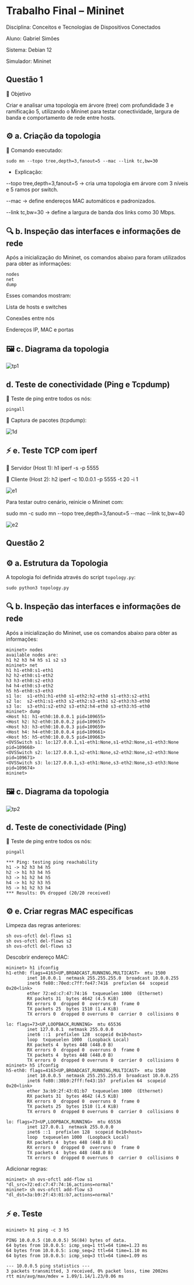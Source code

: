 #  Trabalho Final – Mininet

Disciplina: Conceitos e Tecnologias de Dispositivos Conectados

Aluno: Gabriel Simões

Sistema: Debian 12

Simulador: Mininet

## Questão 1

🧠 Objetivo

Criar e analisar uma topologia em árvore (tree) com profundidade 3 e ramificação 5, utilizando o Mininet para testar conectividade, largura de banda e comportamento de rede entre hosts.

 ## ⚙️ a. Criação da topologia
🧾 Comando executado:
```
sudo mn --topo tree,depth=3,fanout=5 --mac --link tc,bw=30
```
- Explicação:

--topo tree,depth=3,fanout=5 → cria uma topologia em árvore com 3 níveis e 5 ramos por switch.

--mac → define endereços MAC automáticos e padronizados.

--link tc,bw=30 → define a largura de banda dos links como 30 Mbps.


## 🔍 b. Inspeção das interfaces e informações de rede

Após a inicialização do Mininet, os comandos abaixo para foram utilizados para obter as informações:
```
nodes
net
dump
```

Esses comandos mostram:

Lista de hosts e switches

Conexões entre nós

Endereços IP, MAC e portas


## 🖼️ c. Diagrama da topologia

![tp1](Questão_1/topology_1.png)


## d. Teste de conectividade (Ping e Tcpdump)
🔹 Teste de ping entre todos os nós:
```
pingall
```

🔹 Captura de pacotes (tcpdump):

![1d](Questão_1/1d.png)



## ⚡ e. Teste TCP com iperf
🔸 Servidor (Host 1):
h1 iperf -s -p 5555

🔸 Cliente (Host 2):
h2 iperf -c 10.0.0.1 -p 5555 -t 20 -i 1

![e1](Questão_1/e1.png)


Para testar outro cenário, reinicie o Mininet com:

sudo mn -c
sudo mn --topo tree,depth=3,fanout=5 --mac --link tc,bw=40

![e2](Questão_1/e2.png)


## Questão 2 

## ⚙️ a. Estrutura da Topologia

A topologia foi definida através do script `topology.py`:
```
sudo python3 topology.py
```
## 🔍 b. Inspeção das interfaces e informações de rede

Após a inicialização do Mininet, use os comandos abaixo para obter as informações:
```
mininet> nodes
available nodes are: 
h1 h2 h3 h4 h5 s1 s2 s3
mininet> net
h1 h1-eth0:s1-eth1
h2 h2-eth0:s1-eth2
h3 h3-eth0:s2-eth3
h4 h4-eth0:s3-eth2
h5 h5-eth0:s3-eth3
s1 lo:  s1-eth1:h1-eth0 s1-eth2:h2-eth0 s1-eth3:s2-eth1
s2 lo:  s2-eth1:s1-eth3 s2-eth2:s3-eth1 s2-eth3:h3-eth0
s3 lo:  s3-eth1:s2-eth2 s3-eth2:h4-eth0 s3-eth3:h5-eth0
mininet> dump
<Host h1: h1-eth0:10.0.0.1 pid=109655> 
<Host h2: h2-eth0:10.0.0.2 pid=109657> 
<Host h3: h3-eth0:10.0.0.3 pid=109659> 
<Host h4: h4-eth0:10.0.0.4 pid=109661> 
<Host h5: h5-eth0:10.0.0.5 pid=109663> 
<OVSSwitch s1: lo:127.0.0.1,s1-eth1:None,s1-eth2:None,s1-eth3:None pid=109668> 
<OVSSwitch s2: lo:127.0.0.1,s2-eth1:None,s2-eth2:None,s2-eth3:None pid=109671> 
<OVSSwitch s3: lo:127.0.0.1,s3-eth1:None,s3-eth2:None,s3-eth3:None pid=109674> 
mininet> 
```

## 🖼️ c. Diagrama da topologia

![tp2](Questão_2/topology_2.png)


## d. Teste de conectividade (Ping)
🔹 Teste de ping entre todos os nós:
```
pingall
```
```
*** Ping: testing ping reachability
h1 -> h2 h3 h4 h5
h2 -> h1 h3 h4 h5
h3 -> h1 h2 h4 h5
h4 -> h1 h2 h3 h5
h5 -> h1 h2 h3 h4
*** Results: 0% dropped (20/20 received)
```
## ⚙️ e. Criar regras MAC específicas

Limpeza das regras anteriores: 
```
sh ovs-ofctl del-flows s1
sh ovs-ofctl del-flows s2
sh ovs-ofctl del-flows s3
```
Descobrir endereço MAC: 
```
mininet> h1 ifconfig
h1-eth0: flags=4163<UP,BROADCAST,RUNNING,MULTICAST>  mtu 1500
        inet 10.0.0.1  netmask 255.255.255.0  broadcast 10.0.0.255
        inet6 fe80::70ed:c7ff:fe47:7416  prefixlen 64  scopeid 0x20<link>
        ether 72:ed:c7:47:74:16  txqueuelen 1000  (Ethernet)
        RX packets 31  bytes 4642 (4.5 KiB)
        RX errors 0  dropped 0  overruns 0  frame 0
        TX packets 25  bytes 1510 (1.4 KiB)
        TX errors 0  dropped 0 overruns 0  carrier 0  collisions 0

lo: flags=73<UP,LOOPBACK,RUNNING>  mtu 65536
        inet 127.0.0.1  netmask 255.0.0.0
        inet6 ::1  prefixlen 128  scopeid 0x10<host>
        loop  txqueuelen 1000  (Loopback Local)
        RX packets 4  bytes 448 (448.0 B)
        RX errors 0  dropped 0  overruns 0  frame 0
        TX packets 4  bytes 448 (448.0 B)
        TX errors 0  dropped 0 overruns 0  carrier 0  collisions 0
mininet> h5 ifconfig
h5-eth0: flags=4163<UP,BROADCAST,RUNNING,MULTICAST>  mtu 1500
        inet 10.0.0.5  netmask 255.255.255.0  broadcast 10.0.0.255
        inet6 fe80::38b9:2fff:fe43:1b7  prefixlen 64  scopeid 0x20<link>
        ether 3a:b9:2f:43:01:b7  txqueuelen 1000  (Ethernet)
        RX packets 31  bytes 4642 (4.5 KiB)
        RX errors 0  dropped 0  overruns 0  frame 0
        TX packets 25  bytes 1510 (1.4 KiB)
        TX errors 0  dropped 0 overruns 0  carrier 0  collisions 0

lo: flags=73<UP,LOOPBACK,RUNNING>  mtu 65536
        inet 127.0.0.1  netmask 255.0.0.0
        inet6 ::1  prefixlen 128  scopeid 0x10<host>
        loop  txqueuelen 1000  (Loopback Local)
        RX packets 4  bytes 448 (448.0 B)
        RX errors 0  dropped 0  overruns 0  frame 0
        TX packets 4  bytes 448 (448.0 B)
        TX errors 0  dropped 0 overruns 0  carrier 0  collisions 0
```
Adicionar regras: 
```
mininet> sh ovs-ofctl add-flow s1 "dl_src=72:ed:c7:47:74:16,actions=normal"
mininet> sh ovs-ofctl add-flow s3 "dl_dst=3a:b9:2f:43:01:b7,actions=normal"

```

## ⚡ e. Teste

```
mininet> h1 ping -c 3 h5
```
```
PING 10.0.0.5 (10.0.0.5) 56(84) bytes of data.
64 bytes from 10.0.0.5: icmp_seq=1 ttl=64 time=1.23 ms
64 bytes from 10.0.0.5: icmp_seq=2 ttl=64 time=1.10 ms
64 bytes from 10.0.0.5: icmp_seq=3 ttl=64 time=1.09 ms

--- 10.0.0.5 ping statistics ---
3 packets transmitted, 3 received, 0% packet loss, time 2002ms
rtt min/avg/max/mdev = 1.09/1.14/1.23/0.06 ms
```






